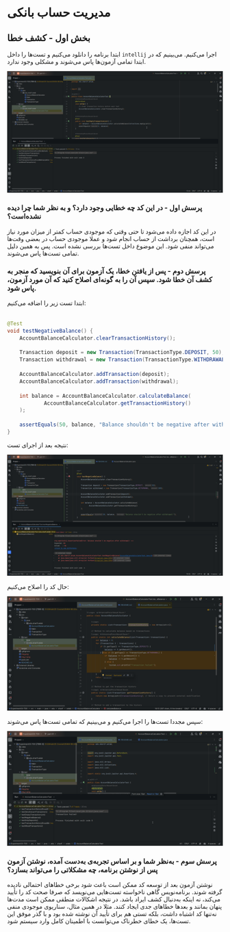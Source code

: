 # مدیریت حساب بانکی

## بخش اول - کشف خطا

ابتدا برنامه را دانلود می‌کنیم و تست‌ها را داخل
`intellij`
اجرا می‌کنیم.
می‌بینیم که در ابتدا تمامی آزمون‌ها پاس می‌شوند و مشکلی وجود ندارد.

![run tests](figs/img.png)

### پرسش اول - در این کد چه خطایی وجود دارد؟ و به نظر شما چرا دیده نشده‌است؟

در این کد اجازه داده می‌شود تا حتی وقتی که موجودی حساب کمتر از میزان مورد نیاز است، همچنان برداشت از حساب انجام شود و
عملا موجودی حساب در بعضی وقت‌ها می‌تواند منفی شود.
این موضوع داخل تست‌ها بررسی نشده است. پس به همین دلیل تمامی تست‌ها پاس می‌شوند.

### پرسش دوم - پس از یافتن خطا، یک آزمون برای آن بنویسید که منجر به کشف آن خطا شود. سپس آن را به گونه‌ای اصلاح کنید که آن مورد آزمون، پاس شود.

ابتدا تست زیر را اضافه می‌کنیم:

```JAVA

@Test
void testNegativeBalance() {
    AccountBalanceCalculator.clearTransactionHistory();

    Transaction deposit = new Transaction(TransactionType.DEPOSIT, 50);
    Transaction withdrawal = new Transaction(TransactionType.WITHDRAWAL, 100);

    AccountBalanceCalculator.addTransaction(deposit);
    AccountBalanceCalculator.addTransaction(withdrawal);

    int balance = AccountBalanceCalculator.calculateBalance(
            AccountBalanceCalculator.getTransactionHistory()
    );

    assertEquals(50, balance, "Balance shouldn't be negative after withdrawal!");
}
```

نتیجه بعد از اجرای تست:

![negative balace test faild](figs/img_1.png)

حال کد را اصلاح می‌کنیم:

![fix method](figs/img_2.png)

سپس مجددا تست‌ها را اجرا می‌کنیم و می‌بینیم که تمامی تست‌ها پاس می‌شوند:

![all tests passed!](figs/img_3.png)

### پرسش سوم - به‌نظر شما و بر اساس تجربه‌ی به‌دست آمده، نوشتن آزمون پس از نوشتن برنامه، چه مشکلاتی را می‌تواند بسازد؟

نوشتن آزمون بعد از توسعه کد ممکن است باعث شود برخی خطاهای احتمالی نادیده گرفته شوند. برنامه‌نویس گاهی ناخواسته تست‌هایی می‌نویسد که صرفا صحت کد را تأیید می‌کند، نه اینکه به‌دنبال کشف ایراد باشد. در نتیجه اشکالات منطقی ممکن است مدت‌ها پنهان بمانند و بعدها خطاهای جدی ایجاد کنند. مثلا در همین مثال، سناریوی موجودی منفی نه‌تنها کد اشتباه داشت، بلکه تستی هم برای تأیید آن نوشته شده بود و با گذر موفق این تست‌ها، یک خطای خطرناک می‌توانست با اطمینان کامل وارد سیستم شود.